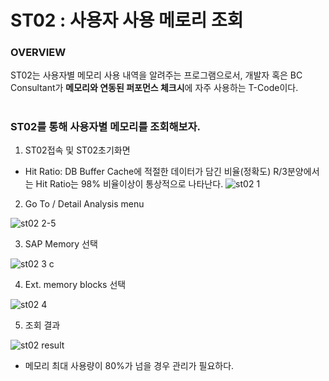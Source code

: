 # ST02 : 사용자 사용 메로리 조회
####
### OVERVIEW

ST02는 사용자별 메모리 사용 내역을 알려주는 프로그램으로서, 개발자 혹은 BC Consultant가 **메모리와 연동된 퍼포먼스 체크시**에 자주 사용하는 T-Code이다. 


#
### ST02를 통해 사용자별 메모리를 조회해보자.
1. ST02접속 및 ST02초기화면
- Hit Ratio: DB Buffer Cache에 적절한 데이터가 담긴 비율(정확도) R/3분양에서는 Hit Ratio는 98% 비율이상이 통상적으로 나타난다.
![st02 1](https://user-images.githubusercontent.com/44318904/51067170-dbaa2100-1652-11e9-8095-7f23deeb1571.PNG)

2. Go To / Detail Analysis menu

![st02 2-5](https://user-images.githubusercontent.com/44318904/51067171-dbaa2100-1652-11e9-8eb4-99be485aef1e.png)

3.  SAP Memory 선택

![st02 3 c](https://user-images.githubusercontent.com/44318904/51067167-db118a80-1652-11e9-806c-03bab10a66a2.png)

4.  Ext. memory blocks 선택

![st02 4](https://user-images.githubusercontent.com/44318904/51067168-db118a80-1652-11e9-8814-63cf0851175d.png)

5. 조회 결과

![st02 result](https://user-images.githubusercontent.com/44318904/51067169-dbaa2100-1652-11e9-8dbd-d800ae23afbc.PNG)

- 메모리 최대 사용량이 80%가 넘을 경우 관리가 필요하다.


